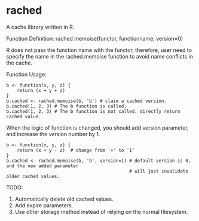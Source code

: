 rached
=======

A cache library written in R.

Function Definition:
rached.memoise(functor, functionname, version=0)

R does not pass the function name with the functor, therefore, user need to specify the name in the rached.memoise function to avoid name conflicts in the cache.

Function Usage:

    b <- function(x, y, z) {
        return (x + y + z)
    }      
    b.cached <- rached.memoise(b, 'b') # claim a cached version.
    b.cached(1, 2, 3) # The b function is called.
    b.cached(1, 2, 3) # The b function is not called, directly return cached value.
    
When the logic of function is changed, you should add version parameter, and increase the version number by 1.

    b <- function(x, y, z) {
        return (x + y - z)  # change from '+' to '1'
    }      
    b.cached <- rached.memoise(b, 'b', version=1) # default version is 0, and the new added parameter
                                                  # will just invalidate older cached values.

 
TODO:

1. Automatically delete old cached values.
2. Add expire parameters.
3. Use other storage method instead of relying on the normal filesystem.
